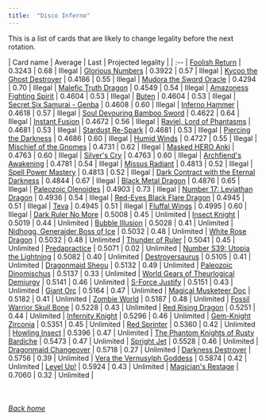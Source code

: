 ```yaml
---
title:  "Disco Inferno"
---
```


This is a list of cards that are likely to change legality before the next rotation.

| Card name | Average | Last | Projected legality |
| :-- |
[Foolish Return](https://db.ygoprodeck.com/card/?search=Foolish%20Return) | 0.3243 | 0.68 | Illegal |
[Glorious Numbers](https://db.ygoprodeck.com/card/?search=Glorious%20Numbers) | 0.3922 | 0.57 | Illegal |
[Kycoo the Ghost Destroyer](https://db.ygoprodeck.com/card/?search=Kycoo%20the%20Ghost%20Destroyer) | 0.4186 | 0.55 | Illegal |
[Mudora the Sword Oracle](https://db.ygoprodeck.com/card/?search=Mudora%20the%20Sword%20Oracle) | 0.4294 | 0.70 | Illegal |
[Malefic Truth Dragon](https://db.ygoprodeck.com/card/?search=Malefic%20Truth%20Dragon) | 0.4549 | 0.54 | Illegal |
[Amazoness Fighting Spirit](https://db.ygoprodeck.com/card/?search=Amazoness%20Fighting%20Spirit) | 0.4604 | 0.53 | Illegal |
[Buten](https://db.ygoprodeck.com/card/?search=Buten) | 0.4604 | 0.53 | Illegal |
[Secret Six Samurai - Genba](https://db.ygoprodeck.com/card/?search=Secret%20Six%20Samurai%20-%20Genba) | 0.4608 | 0.60 | Illegal |
[Inferno Hammer](https://db.ygoprodeck.com/card/?search=Inferno%20Hammer) | 0.4618 | 0.57 | Illegal |
[Soul Devouring Bamboo Sword](https://db.ygoprodeck.com/card/?search=Soul%20Devouring%20Bamboo%20Sword) | 0.4622 | 0.64 | Illegal |
[Instant Fusion](https://db.ygoprodeck.com/card/?search=Instant%20Fusion) | 0.4672 | 0.56 | Illegal |
[Raviel, Lord of Phantasms](https://db.ygoprodeck.com/card/?search=Raviel,%20Lord%20of%20Phantasms) | 0.4681 | 0.53 | Illegal |
[Stardust Re-Spark](https://db.ygoprodeck.com/card/?search=Stardust%20Re-Spark) | 0.4681 | 0.53 | Illegal |
[Piercing the Darkness](https://db.ygoprodeck.com/card/?search=Piercing%20the%20Darkness) | 0.4686 | 0.60 | Illegal |
[Humid Winds](https://db.ygoprodeck.com/card/?search=Humid%20Winds) | 0.4727 | 0.55 | Illegal |
[Mischief of the Gnomes](https://db.ygoprodeck.com/card/?search=Mischief%20of%20the%20Gnomes) | 0.4731 | 0.62 | Illegal |
[Masked HERO Anki](https://db.ygoprodeck.com/card/?search=Masked%20HERO%20Anki) | 0.4763 | 0.60 | Illegal |
[Silver's Cry](https://db.ygoprodeck.com/card/?search=Silver's%20Cry) | 0.4763 | 0.60 | Illegal |
[Archfiend's Awakening](https://db.ygoprodeck.com/card/?search=Archfiend's%20Awakening) | 0.4781 | 0.54 | Illegal |
[Missus Radiant](https://db.ygoprodeck.com/card/?search=Missus%20Radiant) | 0.4813 | 0.52 | Illegal |
[Spell Power Mastery](https://db.ygoprodeck.com/card/?search=Spell%20Power%20Mastery) | 0.4813 | 0.52 | Illegal |
[Dark Contract with the Eternal Darkness](https://db.ygoprodeck.com/card/?search=Dark%20Contract%20with%20the%20Eternal%20Darkness) | 0.4844 | 0.67 | Illegal |
[Black Metal Dragon](https://db.ygoprodeck.com/card/?search=Black%20Metal%20Dragon) | 0.4876 | 0.65 | Illegal |
[Paleozoic Olenoides](https://db.ygoprodeck.com/card/?search=Paleozoic%20Olenoides) | 0.4903 | 0.73 | Illegal |
[Number 17: Leviathan Dragon](https://db.ygoprodeck.com/card/?search=Number%2017:%20Leviathan%20Dragon) | 0.4936 | 0.54 | Illegal |
[Red-Eyes Black Flare Dragon](https://db.ygoprodeck.com/card/?search=Red-Eyes%20Black%20Flare%20Dragon) | 0.4945 | 0.51 | Illegal |
[Teva](https://db.ygoprodeck.com/card/?search=Teva) | 0.4945 | 0.51 | Illegal |
[Fluffal Wings](https://db.ygoprodeck.com/card/?search=Fluffal%20Wings) | 0.4995 | 0.60 | Illegal |
[Dark Ruler No More](https://db.ygoprodeck.com/card/?search=Dark%20Ruler%20No%20More) | 0.5008 | 0.45 | Unlimited |
[Insect Knight](https://db.ygoprodeck.com/card/?search=Insect%20Knight) | 0.5019 | 0.44 | Unlimited |
[Bubble Illusion](https://db.ygoprodeck.com/card/?search=Bubble%20Illusion) | 0.5028 | 0.41 | Unlimited |
[Nidhogg, Generaider Boss of Ice](https://db.ygoprodeck.com/card/?search=Nidhogg,%20Generaider%20Boss%20of%20Ice) | 0.5032 | 0.48 | Unlimited |
[White Rose Dragon](https://db.ygoprodeck.com/card/?search=White%20Rose%20Dragon) | 0.5032 | 0.48 | Unlimited |
[Thunder of Ruler](https://db.ygoprodeck.com/card/?search=Thunder%20of%20Ruler) | 0.5041 | 0.45 | Unlimited |
[Predapractice](https://db.ygoprodeck.com/card/?search=Predapractice) | 0.5071 | 0.02 | Unlimited |
[Number S39: Utopia the Lightning](https://db.ygoprodeck.com/card/?search=Number%20S39:%20Utopia%20the%20Lightning) | 0.5082 | 0.40 | Unlimited |
[Destroyersaurus](https://db.ygoprodeck.com/card/?search=Destroyersaurus) | 0.5105 | 0.41 | Unlimited |
[Dragonmaid Sheou](https://db.ygoprodeck.com/card/?search=Dragonmaid%20Sheou) | 0.5132 | 0.49 | Unlimited |
[Paleozoic Dinomischus](https://db.ygoprodeck.com/card/?search=Paleozoic%20Dinomischus) | 0.5137 | 0.33 | Unlimited |
[World Gears of Theurlogical Demiurgy](https://db.ygoprodeck.com/card/?search=World%20Gears%20of%20Theurlogical%20Demiurgy) | 0.5141 | 0.46 | Unlimited |
[S-Force Justify](https://db.ygoprodeck.com/card/?search=S-Force%20Justify) | 0.5151 | 0.43 | Unlimited |
[Giant Orc](https://db.ygoprodeck.com/card/?search=Giant%20Orc) | 0.5164 | 0.47 | Unlimited |
[Magical Musketeer Doc](https://db.ygoprodeck.com/card/?search=Magical%20Musketeer%20Doc) | 0.5182 | 0.41 | Unlimited |
[Zombie World](https://db.ygoprodeck.com/card/?search=Zombie%20World) | 0.5187 | 0.48 | Unlimited |
[Fossil Warrior Skull Bone](https://db.ygoprodeck.com/card/?search=Fossil%20Warrior%20Skull%20Bone) | 0.5228 | 0.43 | Unlimited |
[Red Rising Dragon](https://db.ygoprodeck.com/card/?search=Red%20Rising%20Dragon) | 0.5251 | 0.44 | Unlimited |
[Infernity Knight](https://db.ygoprodeck.com/card/?search=Infernity%20Knight) | 0.5296 | 0.46 | Unlimited |
[Gem-Knight Zirconia](https://db.ygoprodeck.com/card/?search=Gem-Knight%20Zirconia) | 0.5351 | 0.45 | Unlimited |
[Red Sprinter](https://db.ygoprodeck.com/card/?search=Red%20Sprinter) | 0.5360 | 0.42 | Unlimited |
[Howling Insect](https://db.ygoprodeck.com/card/?search=Howling%20Insect) | 0.5396 | 0.47 | Unlimited |
[The Phantom Knights of Rusty Bardiche](https://db.ygoprodeck.com/card/?search=The%20Phantom%20Knights%20of%20Rusty%20Bardiche) | 0.5473 | 0.47 | Unlimited |
[Spright Jet](https://db.ygoprodeck.com/card/?search=Spright%20Jet) | 0.5528 | 0.46 | Unlimited |
[Dragonmaid Changeover](https://db.ygoprodeck.com/card/?search=Dragonmaid%20Changeover) | 0.5718 | 0.27 | Unlimited |
[Darkness Destroyer](https://db.ygoprodeck.com/card/?search=Darkness%20Destroyer) | 0.5756 | 0.39 | Unlimited |
[Vera the Vernusylph Goddess](https://db.ygoprodeck.com/card/?search=Vera%20the%20Vernusylph%20Goddess) | 0.5874 | 0.42 | Unlimited |
[Level Up!](https://db.ygoprodeck.com/card/?search=Level%20Up!) | 0.5924 | 0.43 | Unlimited |
[Magician's Restage](https://db.ygoprodeck.com/card/?search=Magician's%20Restage) | 0.7060 | 0.32 | Unlimited |

<br>

###### [Back home](index)